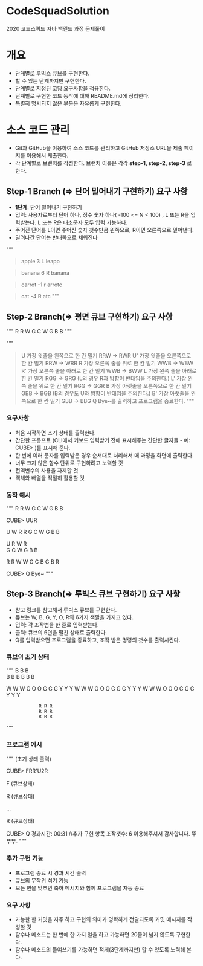 # CodeSquadSolution
2020 코드스쿼드 자바 백엔드 과정 문제풀이

# 개요
* 단계별로 루빅스 큐브를 구현한다.
* 할 수 있는 단계까지만 구현한다.
* 단계별로 지정된 코딩 요구사항을 적용한다.
* 단계별로 구현한 코드 동작에 대해 README.md에 정리한다.
* 특별히 명시되지 않은 부분은 자유롭게 구현한다.

# 소스 코드 관리
* Git과 GitHub을 이용하여 소스 코드를 관리하고 GitHub 저장소 URL을 제출 페이지를 이용해서 제출한다.
* 각 단계별로 브랜치를 작성한다. 브랜치 이름은 각각 **step-1, step-2, step-3** 로 한다.

## Step-1 Branch (=> 단어 밀어내기 구현하기) 요구 사항

* **1단계**: 단어 밀어내기 구현하기
* 입력: 사용자로부터 단어 하나, 정수 숫자 하나( -100 <= N < 100) , L 또는 R을 입력받는다. L 또는 R은 대소문자 모두 입력 가능하다.
* 주어진 단어를 L이면 주어진 숫자 갯수만큼 왼쪽으로, R이면 오른쪽으로 밀어낸다.
* 밀려나간 단어는 반대쪽으로 채워진다

"""
> apple 3 L 
leapp

> banana 6 R
banana

> carrot -1 r
arrotc

> cat -4 R
atc
"""

## Step-2 Branch(=> 평면 큐브 구현하기) 요구 사항
"""
R R W
G C W
G B B
"""

"""
> U  가장 윗줄을 왼쪽으로 한 칸 밀기 RRW -> RWR
> U' 가장 윗줄을 오른쪽으로 한 칸 밀기 RRW -> WRR
> R  가장 오른쪽 줄을 위로 한 칸 밀기 WWB -> WBW
> R' 가장 오른쪽 줄을 아래로 한 칸 밀기 WWB -> BWW
> L  가장 왼쪽 줄을 아래로 한 칸 밀기 RGG -> GRG (L의 경우 R과 방향이 반대임을 주의한다.)
> L' 가장 왼쪽 줄을 위로 한 칸 밀기 RGG -> GGR
> B  가장 아랫줄을 오른쪽으로 한 칸 밀기 GBB -> BGB (B의 경우도 U와 방향이 반대임을 주의한다.)
> B' 가장 아랫줄을 왼쪽으로 한 칸 밀기 GBB -> BBG
> Q  Bye~를 출력하고 프로그램을 종료한다.
"""

### 요구사항
* 처음 시작하면 초기 상태를 출력한다.
* 간단한 프롬프트 (CLI에서 키보드 입력받기 전에 표시해주는 간단한 글자들 - 예: CUBE> )를 표시해 준다.
* 한 번에 여러 문자를 입력받은 경우 순서대로 처리해서 매 과정을 화면에 출력한다.
* 너무 크지 않은 함수 단위로 구현하려고 노력할 것
* 전역변수의 사용을 자제할 것
* 객체와 배열을 적절히 활용할 것

### 동작 예시

"""
R R W
G C W
G B B

CUBE> UUR

U
W R R 
G C W
G B B

U
R W R  
G C W
G B B

R
R W W 
G C B
G B R

CUBE> Q
Bye~
"""

## Step-3 Branch(=> 루빅스 큐브 구현하기) 요구 사항

* 참고 링크를 참고해서 루빅스 큐브를 구현한다.
* 큐브는 W, B, G, Y, O, R의 6가지 색깔을 가지고 있다.
* 입력: 각 조작법을 한 줄로 입력받는다.
* 출력: 큐브의 6면을 펼친 상태로 출력한다.
* Q를 입력받으면 프로그램을 종료하고, 조작 받은 명령의 갯수를 출력시킨다.

### 큐브의 초기 상태

"""
                B B B  
                B B B
                B B B

 W W W     O O O     G G G     Y Y Y 
 W W W     O O O     G G G     Y Y Y 
 W W W     O O O     G G G     Y Y Y 
 
                R R R 
                R R R 
                R R R 
"""

### 프로그램 예시

"""
(초기 상태 출력)

CUBE> FRR'U2R

F
(큐브상태)

R
(큐브상태)

...

R
(큐브상태)

CUBE> Q
경과시간: 00:31 //추가 구현 항목
조작갯수: 6
이용해주셔서 감사합니다. 뚜뚜뚜.
"""

### 추가 구현 기능

* 프로그램 종료 시 경과 시간 출력
* 큐브의 무작위 섞기 기능
* 모든 면을 맞추면 축하 메시지와 함께 프로그램을 자동 종료

### 요구 사항

* 가능한 한 커밋을 자주 하고 구현의 의미가 명확하게 전달되도록 커밋 메시지를 작성할 것
* 함수나 메소드는 한 번에 한 가지 일을 하고 가능하면 20줄이 넘지 않도록 구현한다.
* 함수나 메소드의 들여쓰기를 가능하면 적게(3단계까지만) 할 수 있도록 노력해 본다.

